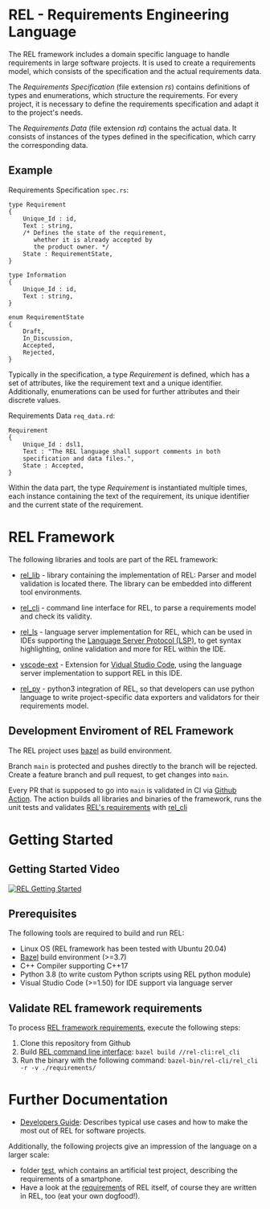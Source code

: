 # REL - Requirements Engineering Language
The REL framework includes a domain specific language to handle requirements in large software projects. It is used to create a requirements model, which consists of the specification and the actual requirements data.

The *Requirements Specification* (file extension _rs_) contains definitions of types and enumerations, which structure the requirements. For every project, it is necessary to define the requirements specification and adapt it to the project's needs.

The *Requirements Data* (file extension _rd_) contains the actual data. It consists of instances of the types defined in the specification, which carry the corresponding data.

## Example

Requirements Specification `spec.rs`:
```
type Requirement
{
    Unique_Id : id,
    Text : string,
    /* Defines the state of the requirement,
       whether it is already accepted by
       the product owner. */
    State : RequirementState,
}

type Information
{
    Unique_Id : id,
    Text : string,
}

enum RequirementState 
{
    Draft,
    In_Discussion,
    Accepted,
    Rejected,
}

```
Typically in the specification, a type *Requirement* is defined, which has a set of attributes, like the requirement text and a unique identifier. Additionally, enumerations can be used for further attributes and their discrete values.


Requirements Data `req_data.rd`:
```
Requirement
{
    Unique_Id : dsl1,
    Text : "The REL language shall support comments in both
    specification and data files.",
    State : Accepted,
}
```

Within the data part, the type *Requirement* is instantiated multiple times, each instance containing the text of the requirement, its unique identifier and the current state of the requirement.

# REL Framework

The following libraries and tools are part of the REL framework:

- [rel_lib](./rel-lib) - library containing the implementation of REL: Parser and model validation is located there. The library can be embedded into different tool environments.

- [rel_cli](./rel-cli) - command line interface for REL, to parse a requirements model and check its validity.

- [rel_ls](./rel-ls) - language server implementation for REL, which can be used in IDEs supporting the [Language Server Protocol (LSP)](https://microsoft.github.io/language-server-protocol/), to get syntax highlighting, online validation and more for REL within the IDE.

- [vscode-ext](./vscode-ext) - Extension for [Vidual Studio Code](https://code.visualstudio.com/), using the language server implementation to support REL in this IDE.

- [rel_py](./relpy) - python3 integration of REL, so that developers can use python language to write project-specific data exporters and validators for their requirements model.

## Development Enviroment of REL Framework

The REL project uses [bazel](https://bazel.build) as build environment.

Branch `main` is protected and pushes directly to the branch will be rejected. Create a feature branch and pull request, to get changes into `main`.

Every PR that is supposed to go into `main` is validated in CI via [Github Action](../.github/workflows/main.jml). The action builds all libraries and binaries of the framework, runs the unit tests and validates [REL's requirements](./requirements) with [rel_cli](./rel-cli)

# Getting Started

## Getting Started Video

[![REL Getting Started](http://img.youtube.com/vi/Utb5rT9Ahug/0.jpg)](http://www.youtube.com/watch?v=Utb5rT9Ahug "REL Getting Started")

## Prerequisites

The following tools are required to build and run REL:

- Linux OS (REL framework has been tested with Ubuntu 20.04)
- [Bazel](https://bazel.build) build environment (>=3.7)
- C++ Compiler supporting C++17
- Python 3.8 (to write custom Python scripts using REL python module)
- Visual Studio Code (>=1.50) for IDE support via language server

## Validate REL framework requirements

To process [REL framework requirements](./requirements), execute the following steps:

1. Clone this repository from Github
1. Build [REL command line interface](./rel-cli): `bazel build //rel-cli:rel_cli`
1. Run the binary with the following command: `bazel-bin/rel-cli/rel_cli -r -v ./requirements/`

# Further Documentation

- [Developers Guide](./doc/developers_guide.md): Describes typical use cases and how to make the most out of REL for software projects.

Additionally, the following projects give an impression of the language on a larger scale:
 - folder [test](./test), which contains an artificial test project, describing the requirements of a smartphone. 
 - Have a look at the [requirements](./requirements) of REL itself, of course they are written in REL, too (eat your own dogfood!).
